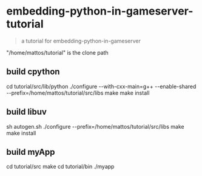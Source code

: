 # embedding-python-in-gameserver-tutorial
>a tutorial for embedding-python-in-gameserver

"/home/mattos/tutorial" is the clone path

## build cpython

cd tutorial/src/lib/python
./configure --with-cxx-main=g++ --enable-shared --prefix=/home/mattos/tutorial/src/libs
make
make install

## build libuv

sh autogen.sh
./configure --prefix=/home/mattos/tutorial/src/libs
make
make install

## build myApp

cd tutorial/src
make
cd tutorial/bin
./myapp